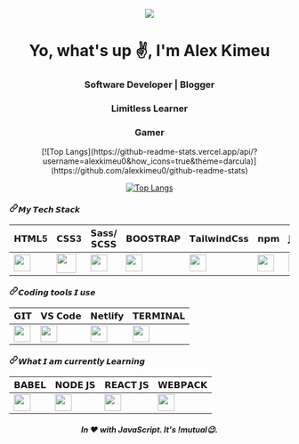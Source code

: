 <p align="center"><img src="https://pbs.twimg.com/profile_banners/799886254468907008/1602266816/1500x500"></p>
<p align="center">
  <i class="fas fa-html"></i>
</p>

<h1 align="center">Yo, what's up ✌️, I'm Alex Kimeu</h1>
<h3 align="center">Software Developer | Blogger</h3>
<h3 align="center">Limitless Learner</h3>
<h3 align="center">Gamer</h3>
<div align="center">
[![Top Langs](https://github-readme-stats.vercel.app/api/?username=alexkimeu0&how_icons=true&theme=darcula)](https://github.com/alexkimeu0/github-readme-stats)


  [![Top Langs](https://github-readme-stats.vercel.app/api/top-langs/?username=alexkimeu0&how_icons=true&theme=darcula)](https://github.com/alexkimeu0/github-readme-stats)
</div>



<h4><a id="user-content-𝙈𝙮-𝙏𝙚𝙘𝙝-𝙎𝙩𝙖𝙘𝙠" class="anchor" aria-hidden="true" href="#𝙈𝙮-𝙏𝙚𝙘𝙝-𝙎𝙩𝙖𝙘𝙠"><svg class="octicon octicon-link" viewBox="0 0 16 16" version="1.1" width="16" height="16" aria-hidden="true"><path fill-rule="evenodd" d="M7.775 3.275a.75.75 0 001.06 1.06l1.25-1.25a2 2 0 112.83 2.83l-2.5 2.5a2 2 0 01-2.83 0 .75.75 0 00-1.06 1.06 3.5 3.5 0 004.95 0l2.5-2.5a3.5 3.5 0 00-4.95-4.95l-1.25 1.25zm-4.69 9.64a2 2 0 010-2.83l2.5-2.5a2 2 0 012.83 0 .75.75 0 001.06-1.06 3.5 3.5 0 00-4.95 0l-2.5 2.5a3.5 3.5 0 004.95 4.95l1.25-1.25a.75.75 0 00-1.06-1.06l-1.25 1.25a2 2 0 01-2.83 0z"></path></svg></a>𝙈𝙮 𝙏𝙚𝙘𝙝 𝙎𝙩𝙖𝙘𝙠</h4>
<div>
  <table>
<thead>
<tr>
<th>𝗛𝗧𝗠𝗟5</th>
<th>𝗖𝗦𝗦3</th>
<th>𝗦𝗮𝘀𝘀/𝗦𝗖𝗦𝗦</th>
<th>𝗕𝗢𝗢𝗦𝗧𝗥𝗔𝗣</th>
<th>𝗧𝗮𝗶𝗹𝘄𝗶𝗻𝗱𝗖𝘀𝘀</th>
<th>𝗻𝗽𝗺</th>
<th>𝗝𝗔𝗩𝗔𝗦𝗖𝗥𝗜𝗣𝗧</th>
</tr>
</thead>
<tbody>
<tr>
<td><a target="_blank" rel="noopener noreferrer" href="https://camo.githubusercontent.com/f72f377226de9f17aa8de60aacd287069503c807/68747470733a2f2f63646e2e737667706f726e2e636f6d2f6c6f676f732f68746d6c2d352e737667"><img height="30px" src="https://camo.githubusercontent.com/f72f377226de9f17aa8de60aacd287069503c807/68747470733a2f2f63646e2e737667706f726e2e636f6d2f6c6f676f732f68746d6c2d352e737667" data-canonical-src="https://cdn.svgporn.com/logos/html-5.svg" style="max-width:100%;"></a></td>
<td><a target="_blank" rel="noopener noreferrer" href="https://camo.githubusercontent.com/f68dff6e71f5f47d3cbb727b0112b162b2cf32a1/68747470733a2f2f63646e2e737667706f726e2e636f6d2f6c6f676f732f6373732d332e737667"><img height="35px" src="https://camo.githubusercontent.com/f68dff6e71f5f47d3cbb727b0112b162b2cf32a1/68747470733a2f2f63646e2e737667706f726e2e636f6d2f6c6f676f732f6373732d332e737667" data-canonical-src="https://cdn.svgporn.com/logos/css-3.svg" style="max-width:100%;"></a></td>
<td><a target="_blank" rel="noopener noreferrer" href="https://camo.githubusercontent.com/21a9e6f9bdaf1bbe47706acfe4c2889b7085de22/68747470733a2f2f63646e2e737667706f726e2e636f6d2f6c6f676f732f736173732e737667"><img height="30px" src="https://camo.githubusercontent.com/21a9e6f9bdaf1bbe47706acfe4c2889b7085de22/68747470733a2f2f63646e2e737667706f726e2e636f6d2f6c6f676f732f736173732e737667" data-canonical-src="https://cdn.svgporn.com/logos/sass.svg" style="max-width:100%;"></a></td>
<td><a target="_blank" rel="noopener noreferrer" href="https://camo.githubusercontent.com/b315304d2c6f42c40ba107ab2e537d3621802f0c/68747470733a2f2f63646e2e737667706f726e2e636f6d2f6c6f676f732f626f6f7473747261702e737667"><img height="30px" src="https://camo.githubusercontent.com/b315304d2c6f42c40ba107ab2e537d3621802f0c/68747470733a2f2f63646e2e737667706f726e2e636f6d2f6c6f676f732f626f6f7473747261702e737667" data-canonical-src="https://cdn.svgporn.com/logos/bootstrap.svg" style="max-width:100%;"></a></td>
<td><a target="_blank" rel="noopener noreferrer" href="https://camo.githubusercontent.com/5eb5f2935cccea12b8d4bfac510a115a2626318a/68747470733a2f2f63646e2e737667706f726e2e636f6d2f6c6f676f732f7461696c77696e646373732d69636f6e2e737667"><img height="30px" src="https://camo.githubusercontent.com/5eb5f2935cccea12b8d4bfac510a115a2626318a/68747470733a2f2f63646e2e737667706f726e2e636f6d2f6c6f676f732f7461696c77696e646373732d69636f6e2e737667" data-canonical-src="https://cdn.svgporn.com/logos/tailwindcss-icon.svg" style="max-width:100%;"></a></td>
<td><a target="_blank" rel="noopener noreferrer" href="https://camo.githubusercontent.com/a2a5e429e6c4896eb02161f0c7162989f012ded4/68747470733a2f2f63646e2e737667706f726e2e636f6d2f6c6f676f732f6e706d2e737667"><img height="30px" src="https://camo.githubusercontent.com/a2a5e429e6c4896eb02161f0c7162989f012ded4/68747470733a2f2f63646e2e737667706f726e2e636f6d2f6c6f676f732f6e706d2e737667" data-canonical-src="https://cdn.svgporn.com/logos/npm.svg" style="max-width:100%;"></a></td>
<td><a target="_blank" rel="noopener noreferrer" href="https://camo.githubusercontent.com/1beeb3d21bd0b20daeae02856eaf2b301846fb07/68747470733a2f2f63646e2e737667706f726e2e636f6d2f6c6f676f732f6a6176617363726970742e737667"><img height="30px" src="https://camo.githubusercontent.com/1beeb3d21bd0b20daeae02856eaf2b301846fb07/68747470733a2f2f63646e2e737667706f726e2e636f6d2f6c6f676f732f6a6176617363726970742e737667" data-canonical-src="https://cdn.svgporn.com/logos/javascript.svg" style="max-width:100%;"></a></td>
</tr>
</tbody>
</table> 
  
  <h4><a id="user-content-𝘾𝙤𝙙𝙞𝙣𝙜-𝙩𝙤𝙤𝙡𝙨-𝙄-𝙪𝙨𝙚" class="anchor" aria-hidden="true" href="#𝘾𝙤𝙙𝙞𝙣𝙜-𝙩𝙤𝙤𝙡𝙨-𝙄-𝙪𝙨𝙚"><svg class="octicon octicon-link" viewBox="0 0 16 16" version="1.1" width="16" height="16" aria-hidden="true"><path fill-rule="evenodd" d="M7.775 3.275a.75.75 0 001.06 1.06l1.25-1.25a2 2 0 112.83 2.83l-2.5 2.5a2 2 0 01-2.83 0 .75.75 0 00-1.06 1.06 3.5 3.5 0 004.95 0l2.5-2.5a3.5 3.5 0 00-4.95-4.95l-1.25 1.25zm-4.69 9.64a2 2 0 010-2.83l2.5-2.5a2 2 0 012.83 0 .75.75 0 001.06-1.06 3.5 3.5 0 00-4.95 0l-2.5 2.5a3.5 3.5 0 004.95 4.95l1.25-1.25a.75.75 0 00-1.06-1.06l-1.25 1.25a2 2 0 01-2.83 0z"></path></svg></a>𝘾𝙤𝙙𝙞𝙣𝙜 𝙩𝙤𝙤𝙡𝙨 𝙄 𝙪𝙨𝙚</h4>
  
  <table>
<thead>
<tr>
<th>𝗚𝗜𝗧</th>
<th>𝗩𝗦 𝗖𝗼𝗱𝗲</th>
<th>𝗡𝗲𝘁𝗹𝗶𝗳𝘆</th>
<th>𝗧𝗘𝗥𝗠𝗜𝗡𝗔𝗟</th>
</tr>
</thead>
<tbody>
<tr>
<td><a target="_blank" rel="noopener noreferrer" href="https://camo.githubusercontent.com/16e0e29371391eee11534920fc26afe3b21ac795/68747470733a2f2f63646e2e737667706f726e2e636f6d2f6c6f676f732f6769742d69636f6e2e737667"><img height="30px" src="https://camo.githubusercontent.com/16e0e29371391eee11534920fc26afe3b21ac795/68747470733a2f2f63646e2e737667706f726e2e636f6d2f6c6f676f732f6769742d69636f6e2e737667" data-canonical-src="https://cdn.svgporn.com/logos/git-icon.svg" style="max-width:100%;"></a></td>
<td><a target="_blank" rel="noopener noreferrer" href="https://camo.githubusercontent.com/6bdf06db9f84d12599cdedc3007455513a1f03b4/68747470733a2f2f63646e2e737667706f726e2e636f6d2f6c6f676f732f76697375616c2d73747564696f2d636f64652e737667"><img height="30px" src="https://camo.githubusercontent.com/6bdf06db9f84d12599cdedc3007455513a1f03b4/68747470733a2f2f63646e2e737667706f726e2e636f6d2f6c6f676f732f76697375616c2d73747564696f2d636f64652e737667" data-canonical-src="https://cdn.svgporn.com/logos/visual-studio-code.svg" style="max-width:100%;"></a></td>
<td><a target="_blank" rel="noopener noreferrer" href="https://camo.githubusercontent.com/3596548ba6ba52d0a41e216323dd9d78412f9db9/68747470733a2f2f63646e2e737667706f726e2e636f6d2f6c6f676f732f6e65746c6966792e737667"><img height="30px" src="https://camo.githubusercontent.com/3596548ba6ba52d0a41e216323dd9d78412f9db9/68747470733a2f2f63646e2e737667706f726e2e636f6d2f6c6f676f732f6e65746c6966792e737667" data-canonical-src="https://cdn.svgporn.com/logos/netlify.svg" style="max-width:100%;"></a></td>
<td><a target="_blank" rel="noopener noreferrer" href="https://camo.githubusercontent.com/538f4241b5bed4cfa3f8a1fbc68a6b15fbda3f8c/68747470733a2f2f63646e2e737667706f726e2e636f6d2f6c6f676f732f7465726d696e616c2e737667"><img height="30px" src="https://camo.githubusercontent.com/538f4241b5bed4cfa3f8a1fbc68a6b15fbda3f8c/68747470733a2f2f63646e2e737667706f726e2e636f6d2f6c6f676f732f7465726d696e616c2e737667" data-canonical-src="https://cdn.svgporn.com/logos/terminal.svg" style="max-width:100%;"></a></td>
</tr>
</tbody>
</table>

<h4><a id="user-content-𝙒𝙝𝙖𝙩-𝙄-𝙖𝙢-𝙘𝙪𝙧𝙧𝙚𝙣𝙩𝙡𝙮-𝙇𝙚𝙖𝙧𝙣𝙞𝙣𝙜" class="anchor" aria-hidden="true" href="#𝙒𝙝𝙖𝙩-𝙄-𝙖𝙢-𝙘𝙪𝙧𝙧𝙚𝙣𝙩𝙡𝙮-𝙇𝙚𝙖𝙧𝙣𝙞𝙣𝙜"><svg class="octicon octicon-link" viewBox="0 0 16 16" version="1.1" width="16" height="16" aria-hidden="true"><path fill-rule="evenodd" d="M7.775 3.275a.75.75 0 001.06 1.06l1.25-1.25a2 2 0 112.83 2.83l-2.5 2.5a2 2 0 01-2.83 0 .75.75 0 00-1.06 1.06 3.5 3.5 0 004.95 0l2.5-2.5a3.5 3.5 0 00-4.95-4.95l-1.25 1.25zm-4.69 9.64a2 2 0 010-2.83l2.5-2.5a2 2 0 012.83 0 .75.75 0 001.06-1.06 3.5 3.5 0 00-4.95 0l-2.5 2.5a3.5 3.5 0 004.95 4.95l1.25-1.25a.75.75 0 00-1.06-1.06l-1.25 1.25a2 2 0 01-2.83 0z"></path></svg></a>𝙒𝙝𝙖𝙩 𝙄 𝙖𝙢 𝙘𝙪𝙧𝙧𝙚𝙣𝙩𝙡𝙮 𝙇𝙚𝙖𝙧𝙣𝙞𝙣𝙜</h4>

<table>
<thead>
<tr>
<th>𝗕𝗔𝗕𝗘𝗟</th>
<th>𝗡𝗢𝗗𝗘 𝗝𝗦</th>
<th>𝗥𝗘𝗔𝗖𝗧 𝗝𝗦</th>
<th>𝗪𝗘𝗕𝗣𝗔𝗖𝗞</th>
</tr>
</thead>
<tbody>
<tr>
<td><a target="_blank" rel="noopener noreferrer" href="https://camo.githubusercontent.com/912b4f8acd851afe8319d0d0dabfca2493f022cc/68747470733a2f2f63646e2e737667706f726e2e636f6d2f6c6f676f732f626162656c2e737667"><img height="30px" src="https://camo.githubusercontent.com/912b4f8acd851afe8319d0d0dabfca2493f022cc/68747470733a2f2f63646e2e737667706f726e2e636f6d2f6c6f676f732f626162656c2e737667" data-canonical-src="https://cdn.svgporn.com/logos/babel.svg" style="max-width:100%;"></a></td>
<td><a target="_blank" rel="noopener noreferrer" href="https://camo.githubusercontent.com/a9c26dbd77361db609c8608b1c5e193ca589e96d/68747470733a2f2f63646e2e737667706f726e2e636f6d2f6c6f676f732f6e6f64656a732d69636f6e2e737667"><img height="30px" src="https://camo.githubusercontent.com/a9c26dbd77361db609c8608b1c5e193ca589e96d/68747470733a2f2f63646e2e737667706f726e2e636f6d2f6c6f676f732f6e6f64656a732d69636f6e2e737667" data-canonical-src="https://cdn.svgporn.com/logos/nodejs-icon.svg" style="max-width:100%;"></a></td>
<td><a target="_blank" rel="noopener noreferrer" href="https://camo.githubusercontent.com/67a775cdcf4554e56b42bd2e57f2dcc634cb99cb/68747470733a2f2f63646e2e737667706f726e2e636f6d2f6c6f676f732f72656163742e737667"><img height="30px" src="https://camo.githubusercontent.com/67a775cdcf4554e56b42bd2e57f2dcc634cb99cb/68747470733a2f2f63646e2e737667706f726e2e636f6d2f6c6f676f732f72656163742e737667" data-canonical-src="https://cdn.svgporn.com/logos/react.svg" style="max-width:100%;"></a></td>
<td><a target="_blank" rel="noopener noreferrer" href="https://camo.githubusercontent.com/a003876abecefa5a3c80900d5e2b10cc73a9c43a/68747470733a2f2f63646e2e737667706f726e2e636f6d2f6c6f676f732f7765627061636b2e737667"><img height="30px" src="https://camo.githubusercontent.com/a003876abecefa5a3c80900d5e2b10cc73a9c43a/68747470733a2f2f63646e2e737667706f726e2e636f6d2f6c6f676f732f7765627061636b2e737667" data-canonical-src="https://cdn.svgporn.com/logos/webpack.svg" style="max-width:100%;"></a></td>
</tr>
</tbody>
</table>
</div>

***<h6 align="center">In ❤️ with JavaScript. It's !mutual😉.</h6>***
